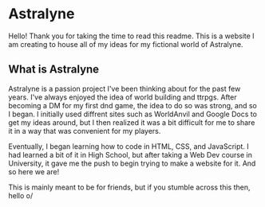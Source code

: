 # Astralyne
Hello! Thank you for taking the time to read this readme.
This is a website I am creating to house all of my ideas for my fictional world of Astralyne.

## What is Astralyne
Astralyne is a passion project I've been thinking about for the past few years. I've always enjoyed the idea of world building and ttrpgs.
After becoming a DM for my first dnd game, the idea to do so was strong, and so I began. I initially used diffrent sites such as WorldAnvil and
Google Docs to get my ideas around, but I then realized it was a bit difficult for me to share it in a way that was convenient for my players.

Eventually, I began learning how to code in HTML, CSS, and JavaScript. I had learned a bit of it in High School, but after taking a
Web Dev course in University, it gave me the push to begin trying to make a website for it. And so here we are!

This is mainly meant to be for friends, but if you stumble across this then, hello o/
